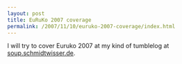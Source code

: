 ```yaml
--- 
layout: post
title: EuRuKo 2007 coverage
permalink: /2007/11/10/euruko-2007-coverage/index.html
---
```

I will try to cover Euruko 2007 at my kind of tumblelog at [soup.schmidtwisser.de](http://soup.schmidtwisser.de).
